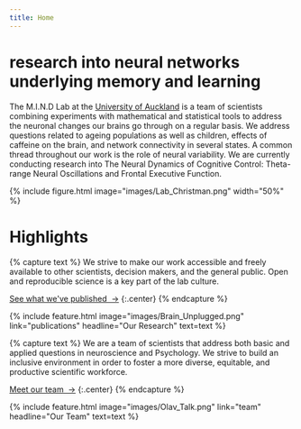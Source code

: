 ```yaml
---
title: Home
---
```


# research into neural networks underlying memory and learning


The M.I.N.D Lab at the [University of Auckland](https://www.auckland.ac.nz/en.html) is a team of scientists combining experiments with mathematical and statistical tools to address the neuronal changes our brains go through on a regular basis. We address questions related to ageing populations as well as children, effects of caffeine on the brain, and network connectivity in several states. A common thread throughout our work is the role of neural variability. We are currently conducting research into The Neural Dynamics of Cognitive Control: Theta-range Neural Oscillations and Frontal Executive Function.

{%
  include figure.html
  image="images/Lab_Christman.png"
  width="50%"
%}





# Highlights

{% capture text %}
We strive to make our work accessible and freely available to other scientists, decision makers, and the general public. Open and reproducible science is a key part of the lab culture. 

[See what we've published &nbsp;→](publications)
{:.center}
{% endcapture %}

{%
  include feature.html
  image="images/Brain_Unplugged.png"
  link="publications"
  headline="Our Research"
  text=text
%}


{% capture text %}
We are a team of scientists that address both basic and applied questions in neuroscience and Psychology. We strive to build an inclusive environment in order to foster a more diverse, equitable, and productive scientific workforce. 

[Meet our team &nbsp;→](team)
{:.center}
{% endcapture %}

{%
  include feature.html
  image="images/Olav_Talk.png"
  link="team"
  headline="Our Team"
  text=text
%}


<!-- section break -->

<!-- section full -->

